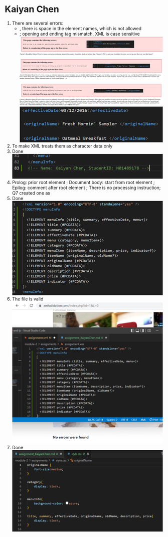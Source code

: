 # Kaiyan Chen

1. There are several errors:
    - <effective Date>, there is space in the element names, which is not allowed
    - <originalName> </originalname>;
      <Name> </originalName>
    opening and ending tag mismatch, XML is case sensitive
    ![image info](../assets/Q1_errors.png)
    ![image info](../assets/Q1_errors_fixed.png)
2. To make XML treats them as character data only
3. Done
    ![image info](../assets/Q3_addCommentLine.png)
4. Prolog: prior root element <menuInfo>; 
   Document body: start from root element <menuInfo>;
   Epilog: comment after root element <menuInfo>;
   There is no processing instruction; Q7 created one as
   <?xml-stylesheet type="text/css" href="style.css"?>
5. Done
    ![image info](../assets/Q5_DTD.png)
6. The file is valid
    ![image info](../assets/Q6_valid.png)
7. Done
    ![image info](../assets/Q7_CSS.png)
